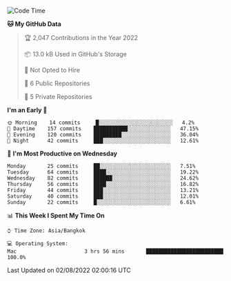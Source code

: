 <!--START_SECTION:waka-->
![Code Time](http://img.shields.io/badge/Code%20Time-0%20secs-blue)

**🐱 My GitHub Data** 

> 🏆 2,047 Contributions in the Year 2022
 > 
> 📦 13.0 kB Used in GitHub's Storage 
 > 
> 🚫 Not Opted to Hire
 > 
> 📜 6 Public Repositories 
 > 
> 🔑 5 Private Repositories  
 > 
**I'm an Early 🐤** 

```text
🌞 Morning    14 commits     █░░░░░░░░░░░░░░░░░░░░░░░░   4.2% 
🌆 Daytime    157 commits    ███████████░░░░░░░░░░░░░░   47.15% 
🌃 Evening    120 commits    █████████░░░░░░░░░░░░░░░░   36.04% 
🌙 Night      42 commits     ███░░░░░░░░░░░░░░░░░░░░░░   12.61%

```
📅 **I'm Most Productive on Wednesday** 

```text
Monday       25 commits     ██░░░░░░░░░░░░░░░░░░░░░░░   7.51% 
Tuesday      64 commits     ████░░░░░░░░░░░░░░░░░░░░░   19.22% 
Wednesday    82 commits     ██████░░░░░░░░░░░░░░░░░░░   24.62% 
Thursday     56 commits     ████░░░░░░░░░░░░░░░░░░░░░   16.82% 
Friday       44 commits     ███░░░░░░░░░░░░░░░░░░░░░░   13.21% 
Saturday     40 commits     ███░░░░░░░░░░░░░░░░░░░░░░   12.01% 
Sunday       22 commits     █░░░░░░░░░░░░░░░░░░░░░░░░   6.61%

```


📊 **This Week I Spent My Time On** 

```text
⌚︎ Time Zone: Asia/Bangkok

💻 Operating System: 
Mac                      3 hrs 56 mins       █████████████████████████   100.0%

```


 Last Updated on 02/08/2022 02:00:16 UTC
<!--END_SECTION:waka-->